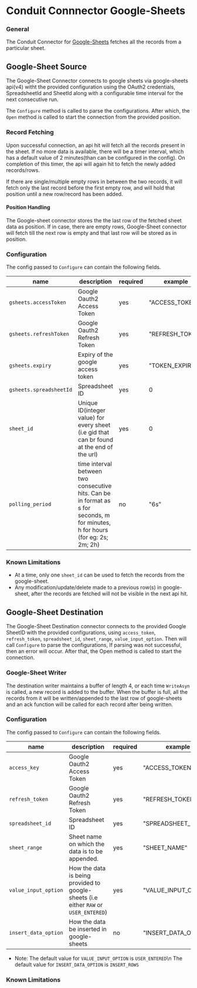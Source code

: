 # Conduit Connnector Google-Sheets

###  General
The Conduit Connector for [Google-Sheets](https://github.com/gopherslab/conduit-connector-google-sheets/tree/dev) fetches all the records from a particular sheet.


## Google-Sheet Source

The Google-Sheet Connector connects to google sheets via google-sheets api(v4) witht the provided configuration using the OAuth2 credentials, SpreadsheetId and SheetId along with a configurable time interval for the next consecutive run. 

The `Configure` method is called to parse the configurations. After which, the `Open` method is called to start the connection from the provided position.


### Record Fetching

Upon successful connection, an api hit will fetch all the records present in the sheet. If no more data is available, there will be a timer interval, which has a default value of 2 minutes(than can be configured in the config). On completion of this timer, the api will again hit to fetch the newly added records/rows.

If there are single/multiple empty rows in between the two records, it will fetch only the last record before the first empty row, and will hold that position until a new row/record has been added.


#### Position Handling

The Google-sheet connector stores the the last row of the fetched sheet data as position. If in case, there are empty rows, Google-Sheet connector will fetch till the next row is empty and that last row will be stored as in position. 


### Configuration

The config passed to `Configure` can contain the following fields.

| name                  | description                                                                            | required  | example             |
|-----------------------|----------------------------------------------------------------------------------------|-----------|---------------------|
| `gsheets.accessToken`     |  Google Oauth2 Access Token                                                                    | yes       | "ACCESS_TOKEN" |
| `gsheets.refreshToken` | Google Oauth2 Refresh Token                                                                   | yes       | "REFRESH_TOKEN" |
| `gsheets.expiry`          | Expiry of the google access token                                                                 | yes       | "TOKEN_EXPIRY"         |
| `gsheets.spreadsheetId`          | Spreadsheet ID                                                                  | yes       | 0       |
| `sheet_id`          | Unique ID(integer value) for every sheet (i.e gid that can br found at the end of  the url)                                                                  | yes       | 0       |
| `polling_period`       | time interval between two consecutive hits. Can be in format as s for seconds, m for minutes, h for hours (for eg: 2s; 2m; 2h)  | no        | "6s"            |


### Known Limitations

* At a time, only one `sheet_id` can be used to fetch the records from the google-sheet.
* Any modification/update/delete made to a previous row(s) in google-sheet, after the records are fetched will not be visible in the next api hit.


## Google-Sheet Destination

The Google-Sheet Destination connector connects to the provided Google SheetID with the provided configurations, using `access_token`, `refresh_token`, `spreadsheet_id`, `sheet_range`, `value_input_option`.  Then will call `Configure` to parse the configurations, If parsing was not successful, then an error will occur. After that, the Open method is called to start the connection. 


### Google-Sheet Writer

The destination writer maintains a buffer of length 4, or each time `WriteAsyn` is called, a new record is added to the buffer. When the buffer is full, all the records from it will be written/appended to the last row of google-sheets and an ack function will be called for each record after being written.


### Configuration

The config passed to `Configure` can contain the following fields.


| name                  | description                                                                            | required  | example             |
|-----------------------|----------------------------------------------------------------------------------------|-----------|---------------------|
| `access_key`     |  Google Oauth2 Access Token                                                                    | yes       | "ACCESS_TOKEN" |
| `refresh_token` | Google Oauth2 Refresh Token                                                                   | yes       | "REFRESH_TOKEN" |
| `spreadsheet_id`          | Spreadsheet ID                                                                | yes       | "SPREADSHEET_ID"         |
| `sheet_range`          | Sheet name on which the data is to be appended.                                                                  | yes       | "SHEET_NAME"       |
| `value_input_option`       | How the data is being provided to google-sheets (i.e either `RAW` or `USER_ENTERED`)  | yes        | "VALUE_INPUT_OPTION"            |
| `insert_data_option`       | How the data be inserted in google-sheets   | no        | "INSERT_DATA_OPTION"            |


* Note: 
The default value for `VALUE_INPUT_OPTION` is `USER_ENTERED`\n
The default value for `INSERT_DATA_OPTION` is `INSERT_ROWS`


### Known Limitations
